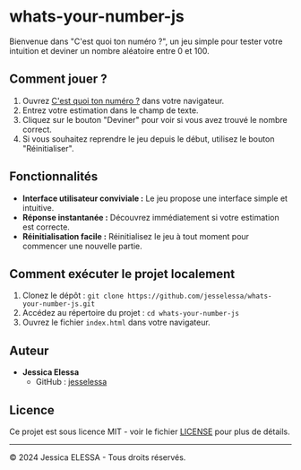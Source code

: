 # whats-your-number-js

Bienvenue dans "C'est quoi ton numéro ?", un jeu simple pour tester votre intuition et deviner un nombre aléatoire entre 0 et 100.

## Comment jouer ?

1. Ouvrez [C'est quoi ton numéro ?](https://jesselessa.github.io/whats-your-number-js/) dans votre navigateur.
2. Entrez votre estimation dans le champ de texte.
3. Cliquez sur le bouton "Deviner" pour voir si vous avez trouvé le nombre correct.
4. Si vous souhaitez reprendre le jeu depuis le début, utilisez le bouton "Réinitialiser".

## Fonctionnalités

- **Interface utilisateur conviviale :** Le jeu propose une interface simple et intuitive.
- **Réponse instantanée :** Découvrez immédiatement si votre estimation est correcte.
- **Réinitialisation facile :** Réinitialisez le jeu à tout moment pour commencer une nouvelle partie.

## Comment exécuter le projet localement

1. Clonez le dépôt : `git clone https://github.com/jesselessa/whats-your-number-js.git`
2. Accédez au répertoire du projet : `cd whats-your-number-js`
3. Ouvrez le fichier `index.html` dans votre navigateur.

## Auteur

- **Jessica Elessa**
  - GitHub : [jesselessa](https://github.com/jesselessa)

## Licence

Ce projet est sous licence MIT - voir le fichier [LICENSE](LICENSE) pour plus de détails.

---

© 2024 Jessica ELESSA - Tous droits réservés.
